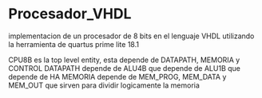 # Procesador_VHDL
implementacion de un procesador de 8 bits en el lenguaje VHDL utilizando la herramienta de quartus prime lite 18.1

CPU8B es la top level entity, esta depende de DATAPATH, MEMORIA y CONTROL
DATAPATH depende de ALU4B que depende de ALU1B que depende de HA
MEMORIA depende de MEM_PROG, MEM_DATA y MEM_OUT que sirven para dividir logicamente la memoria
